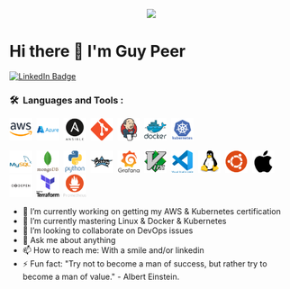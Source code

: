 <p align="center"><img src="https://giphy.com/gifs/rickandmorty-season-1-adult-swim-rick-and-morty-W35DnRbN4oDHIAApdk" width="400"/></p>

# Hi there 👋 I'm Guy Peer #

<a href="https://www.linkedin.com/in/guypeer-devops/"><img src="https://img.shields.io/badge/LinkedIn-blue?style=for-the-badge&logo=linkedin&logoColor=white" alt="LinkedIn Badge"></a>
</p>

### 🛠 &nbsp;Languages and Tools :

<p>
<img src="https://github.com/devicons/devicon/blob/master/icons/amazonwebservices/amazonwebservices-original-wordmark.svg" title="amazonwebservices" alt="amazonwebservices" width="40" height="40" height="40"/>&nbsp;
<img src="https://github.com/devicons/devicon/blob/master/icons/azure/azure-original-wordmark.svg" title="googlecloud" alt="googlecloud" width="40" height="40" height="40"/>&nbsp;  
<img src="https://github.com/devicons/devicon/blob/master/icons/ansible/ansible-original-wordmark.svg" title="Ansible" alt="Ansible" width="40" height="40" height="40"/>&nbsp;
<img src="https://github.com/devicons/devicon/blob/master/icons/git/git-plain.svg" title="Git" alt="Git" width="40" height="40" height="40"/>&nbsp;
<img src="https://github.com/devicons/devicon/blob/master/icons/jenkins/jenkins-original.svg" title="Jenkins" alt="Jenkins" width="40" height="40" height="40"/>&nbsp;
<img src="https://github.com/devicons/devicon/blob/master/icons/docker/docker-original-wordmark.svg" title="Docker" alt="Docker" width="40" height="40" height="40"/>&nbsp;
<img src="https://github.com/devicons/devicon/blob/master/icons/kubernetes/kubernetes-plain-wordmark.svg" title="Kubernetes" alt="Kubernetes" width="40" height="40" height="40"/>&nbsp;
  
<img src="https://github.com/devicons/devicon/blob/master/icons/mysql/mysql-original-wordmark.svg" title="MySql" alt="MySql" width="40" height="40" height="40"/>&nbsp;
<img src="https://github.com/devicons/devicon/blob/master/icons/mongodb/mongodb-original-wordmark.svg" title="MySql" alt="MySql" width="40" height="40" height="40"/>&nbsp;
<img src="https://github.com/devicons/devicon/blob/master/icons/python/python-original-wordmark.svg" title="Python" alt="Python" width="40" height="40" height="40"/>&nbsp;
<img src="https://github.com/devicons/devicon/blob/master/icons/groovy/groovy-original.svg" title="groovy" alt="groovy" width="40" height="40" height="40"/>&nbsp;
<img src="https://github.com/devicons/devicon/blob/master/icons/grafana/grafana-original-wordmark.svg" title="Flask" alt="Flask" width="40" height="40" height="40"/>&nbsp;
<img src="https://github.com/devicons/devicon/blob/master/icons/vim/vim-original.svg" title="Vim" alt="Vim" width="40" height="40" height="40"/>&nbsp;
<img src="https://github.com/devicons/devicon/blob/master/icons/vscode/vscode-original-wordmark.svg" title="Vscode" alt="Vscode" width="40" height="40" height="40"/>&nbsp;
<img src="https://github.com/devicons/devicon/blob/master/icons/linux/linux-original.svg" title="Linux" alt="Linux" width="40" height="40" height="40"/>&nbsp;
<img src="https://github.com/devicons/devicon/blob/master/icons/ubuntu/ubuntu-plain.svg" title="Ubuntu" alt="Ubuntu" width="40" height="40" height="40"/>&nbsp;
<img src="https://github.com/devicons/devicon/blob/master/icons/apple/apple-original.svg" title="Apple" alt="Apple" width="40" height="40" height="40"/>&nbsp;
<img src="https://github.com/devicons/devicon/blob/master/icons/codepen/codepen-original-wordmark.svg" title="Apple" alt="Apple" width="40" height="40" height="40"/>&nbsp;
<img src="https://github.com/devicons/devicon/blob/master/icons/terraform/terraform-original-wordmark.svg" title="Apple" alt="Apple" width="40" height="40" height="40"/>&nbsp;
<img src="https://github.com/devicons/devicon/blob/master/icons/prometheus/prometheus-original-wordmark.svg" title="Apple" alt="Apple" width="40" height="40" height="40"/>&nbsp;
  
  
- 🔭 I’m currently working on getting my AWS & Kubernetes certification 
- 🌱 I’m currently mastering Linux & Docker & Kubernetes
- 👯 I’m looking to collaborate on DevOps issues
- 💬 Ask me about anything
- 📫 How to reach me: With a smile and/or linkedin
- ⚡ Fun fact: "Try not to become a man of success, but rather try to become a man of value." - Albert Einstein.
